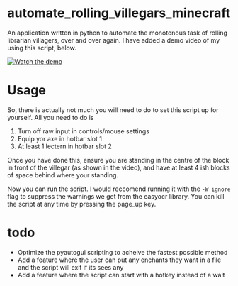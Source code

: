 # automate_rolling_villegars_minecraft
An application written in python to automate the monotonous task of rolling librarian villagers, over and over again.
I have added a demo video of my using this script, below.

[![Watch the demo](https://img.youtube.com/vi/plzCukYWmDc/0.jpg)](https://www.youtube.com/watch?v=plzCukYWmDc&t=55s)

# Usage 

So, there is actually not much you will need to do to set this script up for yourself.
All you need to do is 

  1. Turn off raw input in controls/mouse settings
  2. Equip yor axe in hotbar slot 1
  3. At least 1 lectern in hotbar slot 2

Once you have done this, ensure you are standing in the centre of the block in front of the villegar (as shown in the video), and have at least 4 ish blocks of space 
behind where your standing. 

Now you can run the script. I would reccomend running it with the `-W ignore` flag to suppress the warnings we get from the easyocr library. 
You can kill the script at any time by pressing the page_up key. 


# todo

  - Optimize the pyautogui scripting to acheive the fastest possible method
  - Add a feature where the user can put any enchants they want in a file and the script will exit if its sees any
  - Add a feature where the script can start with a hotkey instead of a wait
